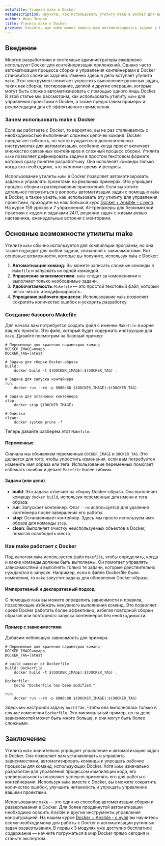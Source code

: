 ```yaml
---
metaTitle: Утилита make в Docker
metaDescription: Изучите, как использовать утилиту make в Docker для автоматизации задач и управления проектами на реальных примерах и рекомендациях
author: Иван Петров
title: Утилита make в Docker
preview: Узнайте, как make может помочь вам автоматизировать задачи в Docker. Примеры и советы по интеграции make в рабочий процесс помогут вам быстрее освоить эту утилиту
---
```


## Введение

Многие разработчики и системные администраторы ежедневно используют Docker для контейнеризации приложений. Однако часто автоматизация процесса сборки и управления контейнерами в Docker становится сложной задачей. Именно здесь в дело вступает утилита `make`. Этот инструмент помогает упростить выполнение рутинных задач, таких как сборка, тестирование, деплой и другие операции, которые могут быть сложно автоматизировать с помощью одного лишь Docker. В этой статье мы рассмотрим, как использовать утилиту `make` для управления проектами в Docker, а также предоставим примеры и рекомендации для её эффективного применения.

### Зачем использовать make с Docker

Если вы работаете с Docker, то вероятно, вы не раз сталкивались с необходимостью выполнения сложных цепочек команд. Docker предлагает гибкость, но часто нуждается в дополнительных инструментах для автоматизации, особенно когда проект включает множество связанных контейнеров и сложный процесс сборки. Утилита `make` позволяет дефинировать задачи в простом текстовом формате, который сразу понятен разработчику. Она исполняет команды только когда это необходимо, что экономит время и ресурсы.

Использование утилиты `make` в Docker позволяет автоматизировать задачи и управлять проектами на реальных примерах. Это упрощает процесс сборки и развертывания приложений. Если вы хотите детальнее погрузиться в вопросы автоматизации задач с помощью `make` в Docker, а также узнать, как использовать эту утилиту для управления проектами, приходите на наш большой курс [Docker + Ansible - с нуля](https://purpleschool.ru/course/docker?utm_source=knowledgebase&utm_medium=text&utm_campaign=Utilita_make_v_Docker). На курсе 159 уроков и 7 упражнений, AI-тренажеры для безлимитной практики с кодом и задачами 24/7, решение задач с живым ревью наставника, еженедельные встречи с менторами.

## Основные возможности утилиты make

Утилита `make` обычно используется для компиляции программ, но она также подходит для любой задачи, связанной с зависимостями. Вот основные возможности, которые вы получите, используя `make` с Docker:

1. **Автоматизация команд**: Вы можете записать сложные команды в `Makefile` и запускать их одной командой.
2. **Управление зависимостями**: `make` следит за изменениями и выполняет только необходимые задачи.
3. **Удобочитаемость**: `Makefile` — это простой текстовый файл, который легко читать и модифицировать.
4. **Упрощение рабочего процесса**: Использование `make` позволяет сократить количество ошибок и ускорить разработку.

### Создание базового Makefile

Для начала вам потребуется создать файл с именем `Makefile` в корне вашего проекта. Это файл, который будет содержать инструкции для `make`. Давайте посмотрим на базовый пример:

```make
# Переменные для хранения параметров команд
DOCKER_IMAGE=myapp
DOCKER_TAG=latest

# Задача для сборки Docker-образа
build:
	docker build -t $(DOCKER_IMAGE):$(DOCKER_TAG) .

# Задача для запуска контейнера
run:
	docker run --rm -p 8080:80 $(DOCKER_IMAGE):$(DOCKER_TAG)

# Задача для остановки контейнера
stop:
	docker stop $(DOCKER_IMAGE)

# Очистка
clean:
	docker system prune -f
```

Теперь давайте разберем этот `Makefile`. 

#### Переменные

Сначала мы объявляем переменные `DOCKER_IMAGE` и `DOCKER_TAG`. Это делается для того, чтобы упростить изменения, если вам потребуется изменить имя образа или тега. Использование переменных помогает избежать ошибок и делает `Makefile` более гибким.

#### Задачи (или цели)

- **build**: Эта задача отвечает за сборку Docker-образа. Она выполняет команду `docker build`, используя переменные для имени и тега образа.
- **run**: Запускает контейнер. Флаг `--rm` используется для удаления контейнера после завершения его работы.
- **stop**: Останавливает контейнер. Здесь мы просто используем имя образа для команды `stop`.
- **clean**: Выполняет очистку неиспользуемых объектов в Docker, помогая освободить место.

### Как make работает с Docker

Под капотом `make` используется файл `Makefile`, чтобы определить, когда и какие команды должны быть выполнены. Он помогает управлять зависимостями и выполнять только те задачи, которые действительно нуждаются в запуске. Например, если в файле Dockerfile были изменения, то `make` запустит задачу для обновления Docker-образа.

#### Императивный и декларативный подход

С помощью `make` вы можете определить зависимости и правила, позволяющие избежать ненужного выполнения команд. Это позволяет среде Docker работать более эффективно, избегая повторной сборки образов или повторного запуска контейнеров без необходимости.

#### Пример с зависимостями

Добавим небольшую зависимость для примера:

```make
# Переменные для хранения параметров команд
DOCKER_IMAGE=myapp
DOCKER_TAG=latest

# build зависит от Dockerfile
build: Dockerfile
	docker build -t $(DOCKER_IMAGE):$(DOCKER_TAG) .

Dockerfile:
	@echo "Dockerfile has been modified."

run:
	docker run --rm -p 8080:80 $(DOCKER_IMAGE):$(DOCKER_TAG)
```

Здесь мы настроили задачу `build` так, чтобы она выполнялась только в случае изменения `Dockerfile`. Это минимальный пример, но на деле зависимостей может быть много больше, и они могут быть более сложными.

## Заключение

Утилита `make` значительно упрощает управление и автоматизацию задач в Docker. Она позволяет вам устанавливать и управлять зависимостями, автоматизировать команды и упрощать рабочие процессы для команд, использующих Docker. Хотя `make` изначально разработан для управления процессом компиляции кода, его универсальность позволяет успешно применять его для работы с контейнерами. Используя `make` вместе с Docker, вы сможете сократить количество ошибок, улучшить читаемость и упрощать управление вашими проектами.

Использование `make` — это один из способов автоматизации сборки и развертывания в Docker. Для более продвинутой автоматизации необходимо освоить Ansible и другие инструменты управления конфигурацией. На нашем курсе [Docker + Ansible - с нуля](https://purpleschool.ru/course/docker?utm_source=knowledgebase&utm_medium=text&utm_campaign=Utilita_make_v_Docker) вы научитесь всему необходимому для работы с Docker и автоматизации рутинных задач развертывания. В первых 3 модулях уже доступно бесплатное содержание — начните погружаться в мир Docker прямо сегодня и станьте экспертом.
